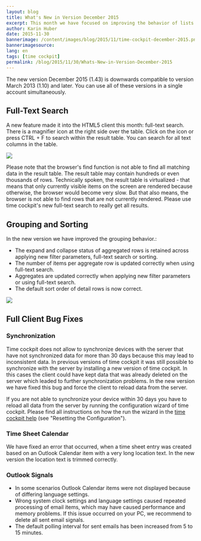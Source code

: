 ```yaml
---
layout: blog
title: What's New in Version December 2015
excerpt: This month we have focused on improving the behavior of lists in the HTML5 client. We added full-text search and significantly improved the grouping behavior. In the full client, we fixed some issues regarding data synchronization and Outlook integration.
author: Karin Huber
date: 2015-11-30
bannerimage: /content/images/blog/2015/11/time-cockpit-december-2015.png
bannerimagesource: 
lang: en
tags: [time cockpit]
permalink: /blog/2015/11/30/Whats-New-in-Version-December-2015
---
```


<p>The new version December 2015 (1.43) is downwards compatible to version March 2013 (1.10) and later. You can use all of these versions in a single account simultaneously.</p><h2>Full-Text Search</h2><p>A new feature made it into the HTML5 client this month: full-text search. There is a magnifier icon at the right side over the table. Click on the icon or press CTRL + F to search within the result table. You can search for all text columns in the table.</p><p>
  <img src="{{site.baseurl}}/content/images/blog/2015/11/full-text-search.gif" />
</p><p>Please note that the browser's find function is not able to find all matching data in the result table. The result table may contain hundreds or even thousands of rows. Technically spoken, the result table is virtualized - that means that only currently visible items on the screen are rendered because otherwise, the browser would become very slow. But that also means, the browser is not able to find rows that are not currently rendered. Please use time cockpit's new full-text search to really get all results.</p><h2>Grouping and Sorting</h2><p>In the new version we have improved the grouping behavior.:</p><ul>
  <li>The expand and collapse status of aggregated rows is retained across applying new filter parameters, full-text search or sorting.</li>
  <li>The number of items per aggregate row is updated correctly when using full-text search.</li>
  <li>Aggregates are updated correctly when applying new filter parameters or using full-text search.</li>
  <li>The default sort order of detail rows is now correct.</li>
</ul><p>
  <img src="{{site.baseurl}}/content/images/blog/2015/11/grouping.png" />
</p><h2>Full Client Bug Fixes</h2><h3>Synchronization</h3><p>Time cockpit does not allow to synchronize devices with the server that have not synchronized data for more than 30 days because this may lead to inconsistent data. In previous versions of time cockpit it was still possible to synchronize with the server by installing a new version of time cockpit. In this cases the client could have kept data that was already deleted on the server which leaded to further synchronization problems. In the new version we have fixed this bug and force the client to reload data from the server.</p><p>If you are not able to synchronize your device within 30 days you have to reload all data from the server by running the configuration wizard of time cockpit. Please find all instructions on how the run the wizard in the <a href="https://help.timecockpit.com/?topic=html/252608c7-8762-4745-ad68-b495fbf0a17f.htm" target="_blank">time cockpit help</a> (see "Resetting the Configuration").</p><h3>Time Sheet Calendar</h3><p>We have fixed an error that occurred, when a time sheet entry was created based on an Outlook Calendar item with a very long location text. In the new version the location text is trimmed correctly.<br /></p><h3>Outlook Signals</h3><ul>
  <li>In some scenarios Outlook Calendar items were not displayed because of differing language settings.</li>
  <li>Wrong system clock settings and language settings caused repeated processing of email items, which may have caused performance and memory problems. If this issue occurred on your PC, we recommend to delete all sent email signals.</li>
  <li>The default polling interval for sent emails has been increased from 5 to 15 minutes.</li>
</ul>